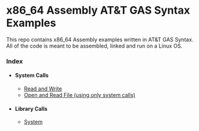 # x86_64 Assembly AT&T GAS Syntax Examples #
This repo contains x86_64 Assembly examples written in AT&amp;T GAS Syntax.
All of the code is meant to be assembled, linked and run on a Linux OS.

### Index ###
* #### System Calls ####
  * [Read and Write](https://github.com/Demkeys/x86_64AssemblyATTGASExamples/tree/master/SystemCalls/ReadAndWrite)
  * [Open and Read File (using only system calls)](https://github.com/Demkeys/x86_64AssemblyATTGASExamples/tree/master/SystemCalls/OpenAndReadFile)
* #### Library Calls ####
  * [System](https://github.com/Demkeys/x86_64AssemblyATTGASExamples/tree/master/LibraryCalls/System)
